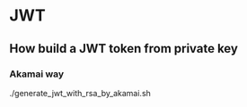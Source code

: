 # JWT

## How build a JWT token from private key

### Akamai way

./generate_jwt_with_rsa_by_akamai.sh
